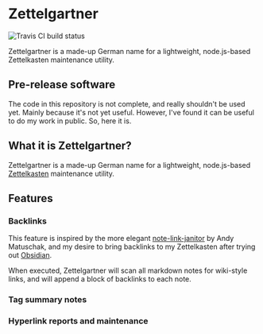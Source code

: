 # Zettelgartner

![Travis CI build status](https://travis-ci.org/blundin/zettelgartner.svg?branch=master)

Zettelgartner is a made-up German name for a lightweight, node.js-based Zettelkasten maintenance utility.

## Pre-release software

The code in this repository is not complete, and really shouldn't be used yet. Mainly because it's not yet useful. However, I've found it can be useful to do my work in public. So, here it is.

## What it is Zettelgartner?

Zettelgartner is a made-up German name for a lightweight, node.js-based [Zettelkasten](https://zettelkasten.de) maintenance utility.

## Features

### Backlinks

This feature is inspired by the more elegant [note-link-janitor](https://github.com/andymatuschak/note-link-janitor) by Andy Matuschak, and my desire to bring backlinks to my Zettelkasten after trying out [Obsidian](https://obsidian.md).

When executed, Zettelgartner will scan all markdown notes for wiki-style links, and will append a block of backlinks to each note.

### Tag summary notes



### Hyperlink reports and maintenance
